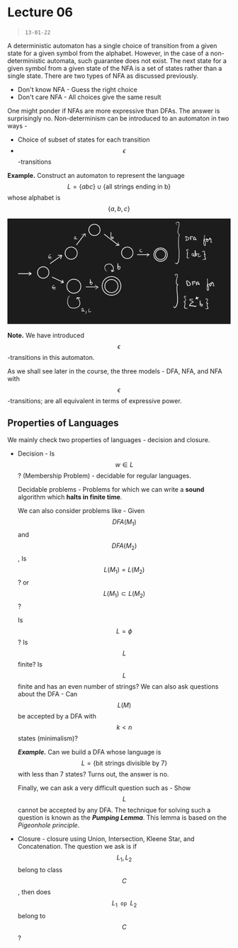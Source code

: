 # Lecture 06 

> `13-01-22`

A deterministic automaton has a single choice of transition from a given state for a given symbol from the alphabet. However, in the case of a non-deterministic automata, such guarantee does not exist. The next state for a given symbol from a given state of the NFA is a set of states rather than a single state. There are two types of NFA as discussed previously.

- Don't know NFA - Guess the right choice
- Don't care NFA - All choices give the same result

One might ponder if NFAs are more expressive than DFAs. The answer is surprisingly no. Non-determinism can be introduced to an automaton in two ways -

- Choice of subset of states for each transition
- $$\epsilon$$-transitions

**Example.** Construct an automaton to represent the language $$L = \{abc\} \cup \{\text{all strings ending in b}\}$$ whose alphabet is $$\{a,b,c\}$$

![image-20220113085632353](assets/image-20220113085632353.png)

**Note.** We have introduced $$\epsilon$$-transitions in this automaton.

As we shall see later in the course, the three models - DFA, NFA, and NFA with $$\epsilon$$-transitions; are all equivalent in terms of expressive power.

## Properties of Languages

We mainly check two properties of languages - decision and closure.

- Decision - Is $$w \in L$$? (Membership Problem) - decidable for regular languages.

  Decidable problems - Problems for which we can write a **sound** algorithm which **halts in finite time**.

  We can also consider problems like - Given $$DFA(M_1)$$ and $$DFA(M_2)$$, Is $$L(M_1) = L(M_2)$$? or $$L(M_1) \subset L(M_2)$$?

  Is $$L = \phi$$? Is $$L$$ finite? Is $$L$$ finite and has an even number of strings? We can also ask questions about the DFA - Can $$L(M)$$ be accepted by a DFA with $$k < n$$ states (minimalism)?

  ***Example.*** Can we build a DFA whose language is $$L = \{\text{bit strings divisible by } 7\}$$ with less than 7 states? Turns out, the answer is no.

  Finally, we can ask a very difficult question such as - Show $$L$$ cannot be accepted by any DFA. The technique for solving such a question is known as the ***Pumping Lemma***. This lemma is based on the *Pigeonhole principle*.

- Closure - closure using Union, Intersection, Kleene Star, and Concatenation. The question we ask is if $$L_1, L_2$$ belong to class $$C$$, then does $$L_1 \texttt { op } L_2$$ belong to $$C$$?

